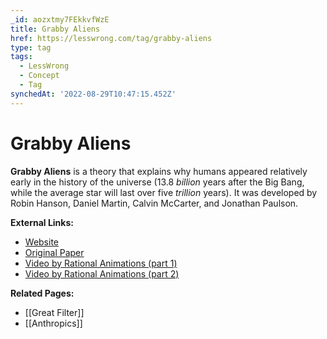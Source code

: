 ```yaml
---
_id: aozxtmy7FEkkvfWzE
title: Grabby Aliens
href: https://lesswrong.com/tag/grabby-aliens
type: tag
tags:
  - LessWrong
  - Concept
  - Tag
synchedAt: '2022-08-29T10:47:15.452Z'
---
```

# Grabby Aliens

**Grabby Aliens** is a theory that explains why humans appeared relatively early in the history of the universe (13.8 *billion* years after the Big Bang, while the average star will last over five *trillion* years). It was developed by Robin Hanson, Daniel Martin, Calvin McCarter, and Jonathan Paulson.

**External Links:**

*   [Website](https://grabbyaliens.com/)
*   [Original Paper](https://arxiv.org/abs/2102.01522)
*   [Video by Rational Animations (part 1)](https://youtu.be/l3whaviTqqg)
*   [Video by Rational Animations (part 2)](https://youtu.be/LceY7nhi6j4)

**Related Pages:**

*   [[Great Filter]]
*   [[Anthropics]]